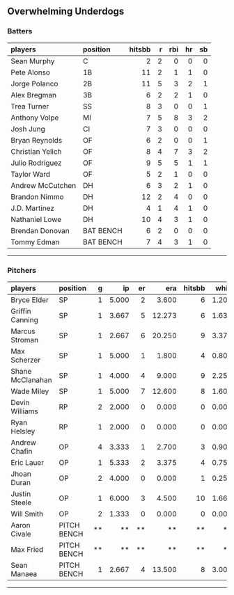 ## Overwhelming Underdogs

### Batters

 
|players          |position  | hitsbb|  r| rbi| hr| sb| 
|:----------------|:---------|------:|--:|---:|--:|--:| 
|Sean Murphy      |C         |      2|  2|   0|  0|  0| 
|Pete Alonso      |1B        |     11|  2|   1|  1|  0| 
|Jorge Polanco    |2B        |     11|  5|   3|  2|  1| 
|Alex Bregman     |3B        |      6|  2|   2|  1|  0| 
|Trea Turner      |SS        |      8|  3|   0|  0|  1| 
|Anthony Volpe    |MI        |      7|  5|   8|  3|  2| 
|Josh Jung        |CI        |      7|  3|   0|  0|  0| 
|Bryan Reynolds   |OF        |      6|  2|   0|  0|  1| 
|Christian Yelich |OF        |      8|  4|   7|  3|  2| 
|Julio Rodriguez  |OF        |      9|  5|   5|  1|  1| 
|Taylor Ward      |OF        |      5|  2|   1|  0|  0| 
|Andrew McCutchen |DH        |      6|  3|   2|  1|  0| 
|Brandon Nimmo    |DH        |     12|  2|   4|  0|  0| 
|J.D. Martinez    |DH        |      4|  1|   4|  1|  0| 
|Nathaniel Lowe   |DH        |     10|  4|   3|  1|  0| 
|Brendan Donovan  |BAT BENCH |      6|  2|   0|  0|  0| 
|Tommy Edman      |BAT BENCH |      7|  4|   3|  1|  0| 

* * *

### Pitchers

 
|players          |position    |  g|    ip| er|    era| hitsbb|  whip| so|  w| sv| 
|:----------------|:-----------|--:|-----:|--:|------:|------:|-----:|--:|--:|--:| 
|Bryce Elder      |SP          |  1| 5.000|  2|  3.600|      6| 1.200|  3|  0|  0| 
|Griffin Canning  |SP          |  1| 3.667|  5| 12.273|      6| 1.636|  3|  0|  0| 
|Marcus Stroman   |SP          |  1| 2.667|  6| 20.250|      9| 3.375|  3|  0|  0| 
|Max Scherzer     |SP          |  1| 5.000|  1|  1.800|      4| 0.800|  6|  1|  0| 
|Shane McClanahan |SP          |  1| 4.000|  4|  9.000|      9| 2.250|  3|  0|  0| 
|Wade Miley       |SP          |  1| 5.000|  7| 12.600|      8| 1.600|  3|  0|  0| 
|Devin Williams   |RP          |  2| 2.000|  0|  0.000|      0| 0.000|  2|  1|  0| 
|Ryan Helsley     |RP          |  1| 2.000|  0|  0.000|      0| 0.000|  4|  1|  0| 
|Andrew Chafin    |OP          |  4| 3.333|  1|  2.700|      3| 0.900|  3|  0|  1| 
|Eric Lauer       |OP          |  1| 5.333|  2|  3.375|      4| 0.750|  6|  1|  0| 
|Jhoan Duran      |OP          |  2| 4.000|  0|  0.000|      1| 0.250|  3|  0|  0| 
|Justin Steele    |OP          |  1| 6.000|  3|  4.500|     10| 1.667|  3|  1|  0| 
|Will Smith       |OP          |  2| 1.333|  0|  0.000|      0| 0.000|  3|  0|  2| 
|Aaron Civale     |PITCH BENCH | **|    **| **|     **|     **|    **| **| **| **| 
|Max Fried        |PITCH BENCH | **|    **| **|     **|     **|    **| **| **| **| 
|Sean Manaea      |PITCH BENCH |  1| 2.667|  4| 13.500|      8| 3.000|  4|  0|  0| 


* * *


